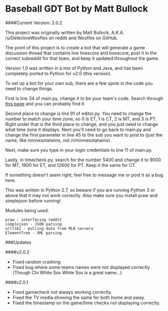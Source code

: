Baseball GDT Bot by Matt Bullock
=====================================

####Current Version: 2.0.2

This project was originally written by Matt Bullock,
	A.K.A. /u/DetectiveWoofles on reddit and Woofles on GitHub.
	
The point of this project is to create a bot that will generate a
	game discussion thread that contains live linescore and boxscore,
	post it in the correct subreddit for that team, and keep it
	updated throughout the game.
	
Version 1.0 was written in a mix of Python and Java, and has been
	completely ported to Python for v2.0 (this version).
	
To set up a bot for your own sub, there are a few spots in the code you 
	need to change things. 
	
First is line 34 of main.py, change it to be your team's code. Search through [this page](http://gd2.mlb.com/components/game/mlb/year_2013/month_06/day_19/) and you can probably find it. 
	
Second place to change is line 91 of editor.py.
	You need to change the number to match your time zone, so 0 is ET,
	1 is CT, 2 is MT, and 3 is PT. Right under that is the third place
	to change, and you just need to change what time zone it displays.
	Next you'll need to go back to main.py and change the first parameter
	in line 45 to the sub you want to post to (just the name, like 
	minnesotatwins, not /r/minnesotatwins). 
	
Next, make sure you type in your login credentials to line 11 of main.py.

Lastly, in timecheck.py, search for the number 5400 and change it to 9000 for MT,
	1800 for ET, and 12600 for PT. Keep it the same for CT.
	
If something doesn't seem right, feel free to message me or post it as a bug here.
	
This was written in Python 2.7, so beware if you are running Python 3 or
	above that it may not work correctly. Also make sure you install
	praw and simplejson before running!
	
Modules being used:

	praw - interfacing reddit
	simplejson - JSON parsing
	urllib2 - pulling data from MLB servers
	ElementTree - XML parsing

###Updates

####v2.0.2

* Fixed random crashing
* Fixed bug where some teams names were not displayed correctly. (Though Chi White Sox White Sox is a great name...)

####v2.0.1

* Fixed gamecheck not always working correctly.
* Fixed the TV media showing the same for both home and away.
* Fixed the timestamp on the game/time checks not displaying correctly.
	
